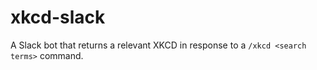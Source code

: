 # xkcd-slack

A Slack bot that returns a relevant XKCD in response to a `/xkcd <search terms>` command.
